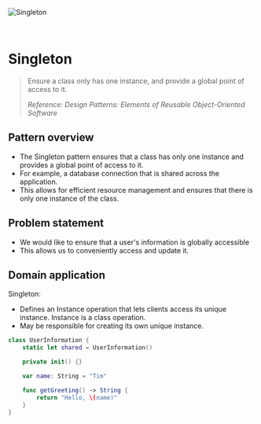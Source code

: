 ![Singleton](https://github.com/user-attachments/assets/59d54169-db50-4489-8daf-136f5d7c4e9c)

<br />

# Singleton

> Ensure a class only has one instance, and provide a global point of access to it.
>
> _Reference: Design Patterns: Elements of Reusable Object-Oriented Software_

## Pattern overview

- The Singleton pattern ensures that a class has only one instance and provides a global point of access to it.
- For example, a database connection that is shared across the application.
- This allows for efficient resource management and ensures that there is only one instance of the class.

## Problem statement

- We would like to ensure that a user's information is globally accessible
- This allows us to conveniently access and update it.

## Domain application

Singleton:

- Defines an Instance operation that lets clients access its unique instance. Instance is a class operation.
- May be responsible for creating its own unique instance.

```swift
class UserInformation {
    static let shared = UserInformation()

    private init() {}

    var name: String = "Tim"

    func getGreeting() -> String {
        return "Hello, \(name)"
    }
}
```
